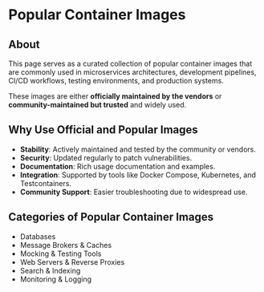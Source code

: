 # Popular Container Images

## About

This page serves as a curated collection of popular container images that are commonly used in microservices architectures, development pipelines, CI/CD workflows, testing environments, and production systems.

These images are either **officially maintained by the vendors** or **community-maintained but trusted** and widely used.

## Why Use Official and Popular Images

* **Stability**: Actively maintained and tested by the community or vendors.
* **Security**: Updated regularly to patch vulnerabilities.
* **Documentation**: Rich usage documentation and examples.
* **Integration**: Supported by tools like Docker Compose, Kubernetes, and Testcontainers.
* **Community Support**: Easier troubleshooting due to widespread use.

## Categories of Popular Container Images

* Databases
* Message Brokers & Caches
* Mocking & Testing Tools
* Web Servers & Reverse Proxies
* Search & Indexing
* Monitoring & Logging
